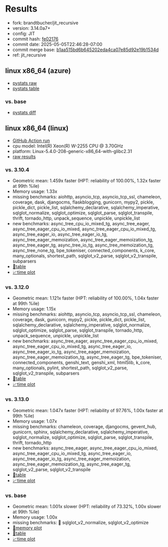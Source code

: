 # Results

- fork: brandtbucher/jit_recursive
- version: 3.14.0a7+
- config: JIT
- commit hash: [fe02176](https://github.com/brandtbucher/cpython/commit/fe02176)
- commit date: 2025-05-05T22:46:28-07:00
- commit merge base: [b1aa515bd6b645202eda4ca07e85d92e19b1534d](https://github.com/python/cpython/commit/b1aa515bd6b645202eda4ca07e85d92e19b1534d)
- ref: jit_recursive

## linux x86_64 (azure)

- [pystats raw](bm-20250505-azure-x86_64-brandtbucher-jit_recursive-3.14.0a7%2B-fe02176-pystats.json)
- [pystats table](bm-20250505-azure-x86_64-brandtbucher-jit_recursive-3.14.0a7%2B-fe02176-pystats.md)

### vs. base

- [pystats diff](bm-20250505-azure-x86_64-brandtbucher-jit_recursive-3.14.0a7%2B-fe02176-pystats-vs-base.md)

## linux x86_64 (linux)

- [GitHub Action run](https://github.com/faster-cpython/benchmarking/actions/runs/14852534960)
- cpu model: Intel(R) Xeon(R) W-2255 CPU @ 3.70GHz
- platform: Linux-5.4.0-208-generic-x86_64-with-glibc2.31
- [raw results](bm-20250505-linux-x86_64-brandtbucher-jit_recursive-3.14.0a7%2B-fe02176.json)

### vs. 3.10.4

- Geometric mean: 1.459x faster (HPT: reliability of 100.00%, 1.32x faster at 99th %ile)
- Memory usage: 1.33x
- missing benchmarks: aiohttp, asyncio_tcp, asyncio_tcp_ssl, chameleon, coverage, dask, djangocms, flaskblogging, gunicorn, mypy2, pickle, pickle_dict, pickle_list, sqlalchemy_declarative, sqlalchemy_imperative, sqlglot_normalize, sqlglot_optimize, sqlglot_parse, sqlglot_transpile, thrift, tornado_http, unpack_sequence, unpickle, unpickle_list
- new benchmarks: async_tree_cpu_io_mixed_tg, async_tree_eager, async_tree_eager_cpu_io_mixed, async_tree_eager_cpu_io_mixed_tg, async_tree_eager_io, async_tree_eager_io_tg, async_tree_eager_memoization, async_tree_eager_memoization_tg, async_tree_eager_tg, async_tree_io_tg, async_tree_memoization_tg, async_tree_none_tg, bpe_tokeniser, connected_components, k_core, many_optionals, shortest_path, sqlglot_v2_parse, sqlglot_v2_transpile, subparsers
- [📄table](bm-20250505-linux-x86_64-brandtbucher-jit_recursive-3.14.0a7%2B-fe02176-vs-3.10.4.md)
- [📈time plot](bm-20250505-linux-x86_64-brandtbucher-jit_recursive-3.14.0a7%2B-fe02176-vs-3.10.4.svg)

### vs. 3.12.0

- Geometric mean: 1.121x faster (HPT: reliability of 100.00%, 1.04x faster at 99th %ile)
- Memory usage: 1.15x
- missing benchmarks: aiohttp, asyncio_tcp, asyncio_tcp_ssl, chameleon, coverage, dask, gunicorn, mypy2, pickle, pickle_dict, pickle_list, sqlalchemy_declarative, sqlalchemy_imperative, sqlglot_normalize, sqlglot_optimize, sqlglot_parse, sqlglot_transpile, tornado_http, unpack_sequence, unpickle, unpickle_list
- new benchmarks: async_tree_eager, async_tree_eager_cpu_io_mixed, async_tree_eager_cpu_io_mixed_tg, async_tree_eager_io, async_tree_eager_io_tg, async_tree_eager_memoization, async_tree_eager_memoization_tg, async_tree_eager_tg, bpe_tokeniser, connected_components, genshi_text, genshi_xml, html5lib, k_core, many_optionals, pylint, shortest_path, sqlglot_v2_parse, sqlglot_v2_transpile, subparsers
- [📄table](bm-20250505-linux-x86_64-brandtbucher-jit_recursive-3.14.0a7%2B-fe02176-vs-3.12.0.md)
- [📈time plot](bm-20250505-linux-x86_64-brandtbucher-jit_recursive-3.14.0a7%2B-fe02176-vs-3.12.0.svg)

### vs. 3.13.0

- Geometric mean: 1.047x faster (HPT: reliability of 97.76%, 1.00x faster at 99th %ile)
- Memory usage: 1.07x
- missing benchmarks: chameleon, coverage, djangocms, gevent_hub, gunicorn, sphinx, sqlalchemy_declarative, sqlalchemy_imperative, sqlglot_normalize, sqlglot_optimize, sqlglot_parse, sqlglot_transpile, thrift, tornado_http
- new benchmarks: async_tree_eager, async_tree_eager_cpu_io_mixed, async_tree_eager_cpu_io_mixed_tg, async_tree_eager_io, async_tree_eager_io_tg, async_tree_eager_memoization, async_tree_eager_memoization_tg, async_tree_eager_tg, sqlglot_v2_parse, sqlglot_v2_transpile
- [📄table](bm-20250505-linux-x86_64-brandtbucher-jit_recursive-3.14.0a7%2B-fe02176-vs-3.13.0.md)
- [📈time plot](bm-20250505-linux-x86_64-brandtbucher-jit_recursive-3.14.0a7%2B-fe02176-vs-3.13.0.svg)

### vs. base

- Geometric mean: 1.001x slower (HPT: reliability of 73.32%, 1.00x slower at 99th %ile)
- Memory usage: 1.00x
- missing benchmarks: 🔴 sqlglot_v2_normalize, sqlglot_v2_optimize
- [🧠memory plot](bm-20250505-linux-x86_64-brandtbucher-jit_recursive-3.14.0a7%2B-fe02176-vs-base-mem.svg)
- [📄table](bm-20250505-linux-x86_64-brandtbucher-jit_recursive-3.14.0a7%2B-fe02176-vs-base.md)
- [📈time plot](bm-20250505-linux-x86_64-brandtbucher-jit_recursive-3.14.0a7%2B-fe02176-vs-base.svg)

